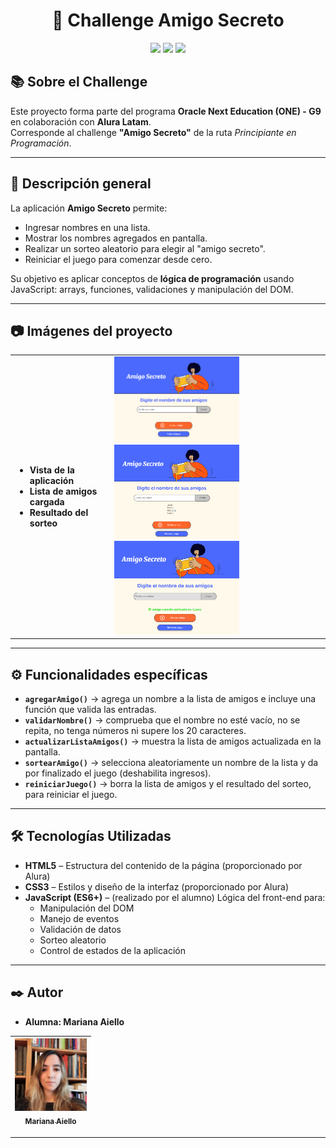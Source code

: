 <h1 align="center">🎁 Challenge Amigo Secreto</h1>

<p align="center">
  <img src="https://img.shields.io/badge/STATUS-FINALIZADO-brightgreen">
  <img src="https://img.shields.io/badge/JavaScript-ES6+-yellow">
  <img src="https://img.shields.io/badge/Alura%20/%20Oracle%20Next%20Education%20(ONE)-G9-blue">
</p>

## 📚 Sobre el Challenge
Este proyecto forma parte del programa **Oracle Next Education (ONE) - G9** en colaboración con **Alura Latam**.  
Corresponde al challenge **"Amigo Secreto"** de la ruta *Principiante en Programación*.


---


## 📝 Descripción general
La aplicación **Amigo Secreto** permite:
- Ingresar nombres en una lista.
- Mostrar los nombres agregados en pantalla.
- Realizar un sorteo aleatorio para elegir al "amigo secreto".
- Reiniciar el juego para comenzar desde cero.

Su objetivo es aplicar conceptos de **lógica de programación** usando JavaScript:
arrays, funciones, validaciones y manipulación del DOM.


---

## 📷 Imágenes del proyecto

<table>
  <tr>
    <td>
      <ul>
        <li><strong>Vista de la aplicación</strong></li>
        <li><strong>Lista de amigos cargada</strong></li>
        <li><strong>Resultado del sorteo</strong></li>
      </ul>
    </td>
    <td>
      <img src="./assets/img1.png" width="200" alt="Vista principal" style="margin-right: 10px;">
      <img src="./assets/img2.png" width="200" alt="Lista de amigos" style="margin-right: 10px;">
      <img src="./assets/img3.png" width="200" alt="Resultado del sorteo">
    </td>
  </tr>
</table>



---

## ⚙️ Funcionalidades específicas

- **`agregarAmigo()`** → agrega un nombre a la lista de amigos e incluye una función que valida las entradas.  
- **`validarNombre()`** → comprueba que el nombre no esté vacío, no se repita, no tenga números ni supere los 20 caracteres.  
- **`actualizarListaAmigos()`** → muestra la lista de amigos actualizada en la pantalla.  
- **`sortearAmigo()`** → selecciona aleatoriamente un nombre de la lista y da por finalizado el juego (deshabilita ingresos).  
- **`reiniciarJuego()`** → borra la lista de amigos y el resultado del sorteo, para reiniciar el juego.  

---

## 🛠️ Tecnologías Utilizadas

- **HTML5** – Estructura del contenido de la página (proporcionado por Alura)
- **CSS3** – Estilos y diseño de la interfaz (proporcionado por Alura)
- **JavaScript (ES6+)** – (realizado por el alumno)
  Lógica del front-end para:
  - Manipulación del DOM
  - Manejo de eventos
  - Validación de datos
  - Sorteo aleatorio
  - Control de estados de la aplicación

---

## ✒️ Autor
- **Alumna: Mariana Aiello**

| [<img src="./assets/imgPerfil.jpg" width="115"><br><sub>Mariana Aiello</sub>](https://https://github.com/Aiello-M) |
| :---: |

---
